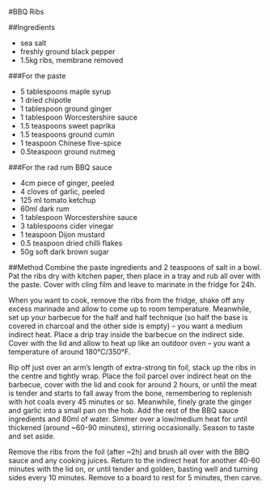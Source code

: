 #BBQ Ribs

##Ingredients
- sea salt
- freshly ground black pepper
- 1.5kg ribs, membrane removed

###For the paste
- 5 tablespoons maple syrup
- 1 dried chipotle
- 1 tablespoon ground ginger
- 1 tablespoon Worcestershire sauce
- 1.5 teaspoons sweet paprika
- 1.5 teaspoons ground cumin
- 1 teaspoon Chinese five-spice
- 0.5teaspoon ground nutmeg

###For the rad rum BBQ sauce
- 4cm piece of ginger, peeled
- 4 cloves of garlic, peeled
- 125 ml tomato ketchup
- 60ml dark rum
- 1 tablespoon Worcestershire sauce
- 3 tablespoons cider vinegar
- 1 teaspoon Dijon mustard
- 0.5 teaspoon dried chilli flakes
- 50g soft dark brown sugar

##Method
Combine the paste ingredients and 2 teaspoons of salt in a bowl.
Pat the ribs dry with kitchen paper, then place in a tray and rub all over with the paste.
Cover with cling film and leave to marinate in the fridge for 24h.

When you want to cook, remove the ribs from the fridge, shake off any excess marinade and allow to come up to room temperature.
Meanwhile, set up your barbecue for the half and half technique (so half the base is covered in charcoal and the other side is empty) – you want a medium indirect heat.
Place a drip tray inside the barbecue on the indirect side.
Cover with the lid and allow to heat up like an outdoor oven – you want a temperature of around 180°C/350°F.

Rip off just over an arm’s length of extra-strong tin foil, stack up the ribs in the centre and tightly wrap.
Place the foil parcel over indirect heat on the barbecue, cover with the lid and cook for around 2 hours, or until the meat is tender and starts to fall away from the bone, remembering to replenish with hot coals every 45 minutes or so.
Meanwhile, finely grate the ginger and garlic into a small pan on the hob.
Add the rest of the BBQ sauce ingredients and 80ml of water.
Simmer over a low/medium heat for until thickened (around ~60-90 minutes), stirring occasionally.
Season to taste and set aside.

Remove the ribs from the foil (after ~2h) and brush all over with the BBQ sauce and any cooking juices.
Return to the indirect heat for another 40-60 minutes with the lid on, or until tender and golden, basting well and turning sides every 10 minutes.
Remove to a board to rest for 5 minutes, then carve.
